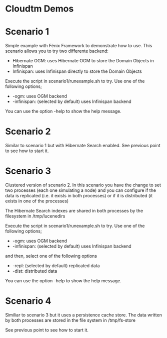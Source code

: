 Cloudtm Demos
=============

# Scenario 1

Simple example with Fénix Framework to demonstrate how to use. This scenario allows you to try two differente backend: 

 * Hibernate OGM: uses Hibernate OGM to store the Domain Objects in Infinispan
 * Infinispan: uses Infinispan directly to store the Domain Objects

Execute the script in scenario1/runexample.sh to try. Use one of the following options;

 * -ogm: uses OGM backend
 * -infinispan: (selected by default) uses Infinispan backend

You can use the option -help to show the help message.

# Scenario 2

Similar to scenario 1 but with Hibernate Search enabled. See previous point to see how to start it.

# Scenario 3

Clustered version of scenario 2. In this scenario you have the change to set two processes (each one simulating a node) and you can configure if the data is replicated (i.e. it exists in both processes) or if it is distributed (it exists in one of the processes)

The Hibernate Search indexes are shared in both processes by the filesystem in /tmp/lucenedirs

Execute the script in scenario1/runexample.sh to try. Use one of the following options;

 * -ogm: uses OGM backend
 * -infinispan: (selected by default) uses Infinispan backend

and then, select one of the following options

 * -repl: (selected by default) replicated data
 * -dist: distributed data

You can use the option -help to show the help message.

# Scenario 4

Similiar to scenario 3 but it uses a persistence cache store. The data written by both processes are stored in the file system in /tmp/fs-store

See previous point to see how to start it.
